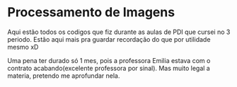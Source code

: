 # Processamento de Imagens
Aqui estão todos os codigos que fiz durante as aulas de PDI que cursei no 3 periodo. Estão aqui mais pra guardar recordação do que por utilidade mesmo xD

Uma pena ter durado só 1 mes, pois a professora Emilia estava com o contrato acabando(excelente professora por sinal). Mas muito legal a materia, pretendo me aprofundar nela.
